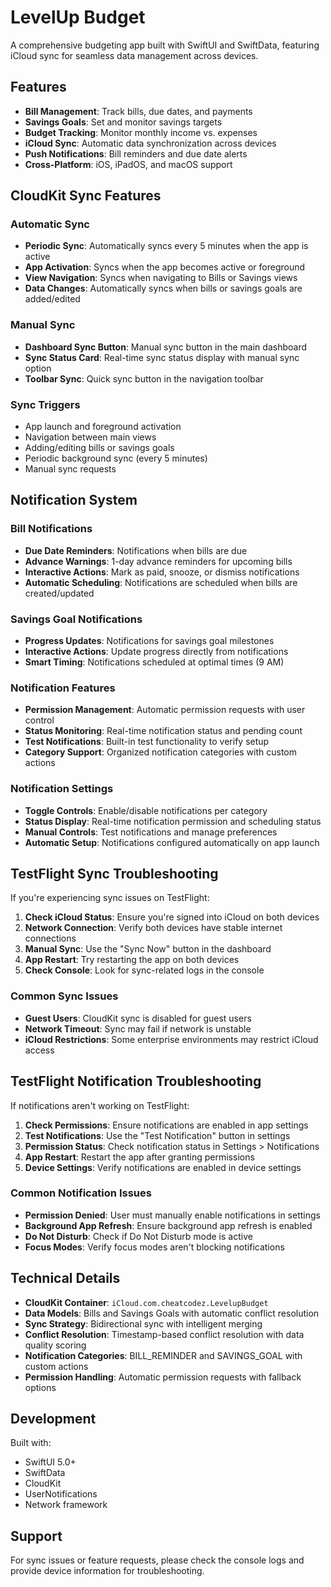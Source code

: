# LevelUp Budget

A comprehensive budgeting app built with SwiftUI and SwiftData, featuring iCloud sync for seamless data management across devices.

## Features

- **Bill Management**: Track bills, due dates, and payments
- **Savings Goals**: Set and monitor savings targets
- **Budget Tracking**: Monitor monthly income vs. expenses
- **iCloud Sync**: Automatic data synchronization across devices
- **Push Notifications**: Bill reminders and due date alerts
- **Cross-Platform**: iOS, iPadOS, and macOS support

## CloudKit Sync Features

### Automatic Sync
- **Periodic Sync**: Automatically syncs every 5 minutes when the app is active
- **App Activation**: Syncs when the app becomes active or foreground
- **View Navigation**: Syncs when navigating to Bills or Savings views
- **Data Changes**: Automatically syncs when bills or savings goals are added/edited

### Manual Sync
- **Dashboard Sync Button**: Manual sync button in the main dashboard
- **Sync Status Card**: Real-time sync status display with manual sync option
- **Toolbar Sync**: Quick sync button in the navigation toolbar

### Sync Triggers
- App launch and foreground activation
- Navigation between main views
- Adding/editing bills or savings goals
- Periodic background sync (every 5 minutes)
- Manual sync requests

## Notification System

### Bill Notifications
- **Due Date Reminders**: Notifications when bills are due
- **Advance Warnings**: 1-day advance reminders for upcoming bills
- **Interactive Actions**: Mark as paid, snooze, or dismiss notifications
- **Automatic Scheduling**: Notifications are scheduled when bills are created/updated

### Savings Goal Notifications
- **Progress Updates**: Notifications for savings goal milestones
- **Interactive Actions**: Update progress directly from notifications
- **Smart Timing**: Notifications scheduled at optimal times (9 AM)

### Notification Features
- **Permission Management**: Automatic permission requests with user control
- **Status Monitoring**: Real-time notification status and pending count
- **Test Notifications**: Built-in test functionality to verify setup
- **Category Support**: Organized notification categories with custom actions

### Notification Settings
- **Toggle Controls**: Enable/disable notifications per category
- **Status Display**: Real-time notification permission and scheduling status
- **Manual Controls**: Test notifications and manage preferences
- **Automatic Setup**: Notifications configured automatically on app launch

## TestFlight Sync Troubleshooting

If you're experiencing sync issues on TestFlight:

1. **Check iCloud Status**: Ensure you're signed into iCloud on both devices
2. **Network Connection**: Verify both devices have stable internet connections
3. **Manual Sync**: Use the "Sync Now" button in the dashboard
4. **App Restart**: Try restarting the app on both devices
5. **Check Console**: Look for sync-related logs in the console

### Common Sync Issues
- **Guest Users**: CloudKit sync is disabled for guest users
- **Network Timeout**: Sync may fail if network is unstable
- **iCloud Restrictions**: Some enterprise environments may restrict iCloud access

## TestFlight Notification Troubleshooting

If notifications aren't working on TestFlight:

1. **Check Permissions**: Ensure notifications are enabled in app settings
2. **Test Notifications**: Use the "Test Notification" button in settings
3. **Permission Status**: Check notification status in Settings > Notifications
4. **App Restart**: Restart the app after granting permissions
5. **Device Settings**: Verify notifications are enabled in device settings

### Common Notification Issues
- **Permission Denied**: User must manually enable notifications in settings
- **Background App Refresh**: Ensure background app refresh is enabled
- **Do Not Disturb**: Check if Do Not Disturb mode is active
- **Focus Modes**: Verify focus modes aren't blocking notifications

## Technical Details

- **CloudKit Container**: `iCloud.com.cheatcodez.LevelupBudget`
- **Data Models**: Bills and Savings Goals with automatic conflict resolution
- **Sync Strategy**: Bidirectional sync with intelligent merging
- **Conflict Resolution**: Timestamp-based conflict resolution with data quality scoring
- **Notification Categories**: BILL_REMINDER and SAVINGS_GOAL with custom actions
- **Permission Handling**: Automatic permission requests with fallback options

## Development

Built with:
- SwiftUI 5.0+
- SwiftData
- CloudKit
- UserNotifications
- Network framework

## Support

For sync issues or feature requests, please check the console logs and provide device information for troubleshooting.
